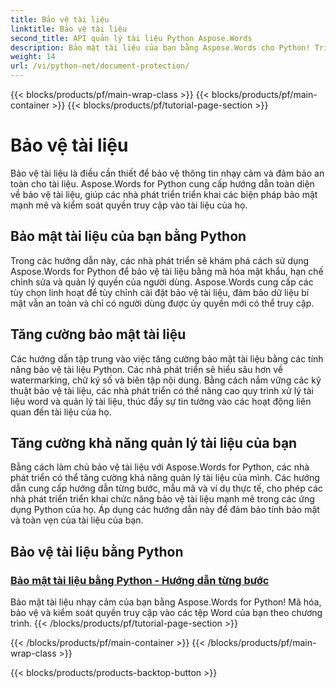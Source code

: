 ```yaml
---
title: Bảo vệ tài liệu
linktitle: Bảo vệ tài liệu
second_title: API quản lý tài liệu Python Aspose.Words
description: Bảo mật tài liệu của bạn bằng Aspose.Words cho Python! Triển khai mã hóa mật khẩu, quyền người dùng và chữ ký số để bảo vệ tài liệu mạnh mẽ.
weight: 14
url: /vi/python-net/document-protection/
---
```


{{< blocks/products/pf/main-wrap-class >}}
{{< blocks/products/pf/main-container >}}
{{< blocks/products/pf/tutorial-page-section >}}

# Bảo vệ tài liệu

Bảo vệ tài liệu là điều cần thiết để bảo vệ thông tin nhạy cảm và đảm bảo an toàn cho tài liệu. Aspose.Words for Python cung cấp hướng dẫn toàn diện về bảo vệ tài liệu, giúp các nhà phát triển triển khai các biện pháp bảo mật mạnh mẽ và kiểm soát quyền truy cập vào tài liệu của họ.

## Bảo mật tài liệu của bạn bằng Python

Trong các hướng dẫn này, các nhà phát triển sẽ khám phá cách sử dụng Aspose.Words for Python để bảo vệ tài liệu bằng mã hóa mật khẩu, hạn chế chỉnh sửa và quản lý quyền của người dùng. Aspose.Words cung cấp các tùy chọn linh hoạt để tùy chỉnh cài đặt bảo vệ tài liệu, đảm bảo dữ liệu bí mật vẫn an toàn và chỉ có người dùng được ủy quyền mới có thể truy cập.

## Tăng cường bảo mật tài liệu

Các hướng dẫn tập trung vào việc tăng cường bảo mật tài liệu bằng các tính năng bảo vệ tài liệu Python. Các nhà phát triển sẽ hiểu sâu hơn về watermarking, chữ ký số và biên tập nội dung. Bằng cách nắm vững các kỹ thuật bảo vệ tài liệu, các nhà phát triển có thể nâng cao quy trình xử lý tài liệu word và quản lý tài liệu, thúc đẩy sự tin tưởng vào các hoạt động liên quan đến tài liệu của họ.

## Tăng cường khả năng quản lý tài liệu của bạn

Bằng cách làm chủ bảo vệ tài liệu với Aspose.Words for Python, các nhà phát triển có thể tăng cường khả năng quản lý tài liệu của mình. Các hướng dẫn cung cấp hướng dẫn từng bước, mẫu mã và ví dụ thực tế, cho phép các nhà phát triển triển khai chức năng bảo vệ tài liệu mạnh mẽ trong các ứng dụng Python của họ. Áp dụng các hướng dẫn này để đảm bảo tính bảo mật và toàn vẹn của tài liệu của bạn.

## Bảo vệ tài liệu bằng Python
### [Bảo mật tài liệu bằng Python - Hướng dẫn từng bước](./document-security-python/)
Bảo mật tài liệu nhạy cảm của bạn bằng Aspose.Words for Python! Mã hóa, bảo vệ và kiểm soát quyền truy cập vào các tệp Word của bạn theo chương trình.
{{< /blocks/products/pf/tutorial-page-section >}}

{{< /blocks/products/pf/main-container >}}
{{< /blocks/products/pf/main-wrap-class >}}

{{< blocks/products/products-backtop-button >}}

